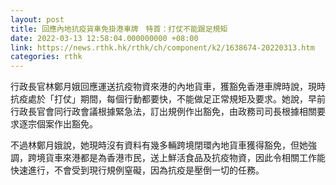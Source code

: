 ```yaml
---
layout: post
title: 回應內地抗疫貨車免掛港車牌　特首：打仗不能跟足規矩
date: 2022-03-13 12:58:04.000000000 +08:00
link: https://news.rthk.hk/rthk/ch/component/k2/1638674-20220313.htm
categories: rthk
---
```


行政長官林鄭月娥回應運送抗疫物資來港的內地貨車，獲豁免香港車牌時說，現時抗疫處於「打仗」期間，每個行動都要快，不能做足正常規矩及要求。她說，早前行政長官會同行政會議根據緊急法，訂出規例作出豁免，由政務司司長根據相關要求逐宗個案作出豁免。

不過林鄭月娥說，她現時沒有資料有幾多輛跨境閉環內地貨車獲得豁免，但她強調，跨境貨車來港都是為香港市民，送上鮮活食品及抗疫物資，因此令相關工作能快速進行，不會受到現行規例窒礙，因為抗疫是壓倒一切的任務。
